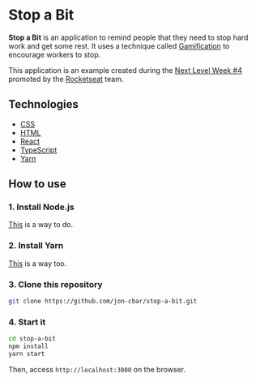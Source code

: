 # Stop a Bit

**Stop a Bit** is an application to remind people that they need to stop hard work and get some rest.
It uses a technique called [Gamification](https://en.wikipedia.org/wiki/Gamification) to encourage workers to stop.

This application is an example created during the [Next Level Week #4](https://nextlevelweek.com) promoted by the [Rocketseat](https://rocketseat.com.br/) team.

## Technologies

- [CSS](https://developer.mozilla.org/en-US/docs/Web/CSS)
- [HTML](https://developer.mozilla.org/docs/Web/HTML)
- [React](https://reactjs.org)
- [TypeScript](https://www.typescriptlang.org/)
- [Yarn](https://yarnpkg.com/)

## How to use

### 1. Install Node.js

[This](https://github.com/jon-cbar/technology/blob/main/programming-languages/nodejs.md) is a way to do. 

### 2. Install Yarn

[This](https://github.com/jon-cbar/technology/blob/main/packaging/yarn.md) is a way too.

### 3. Clone this repository

```sh
git clone https://github.com/jon-cbar/stop-a-bit.git
```

### 4. Start it

```sh
cd stop-a-bit
npm install
yarn start
```

Then, access `http://localhost:3000` on the browser.

